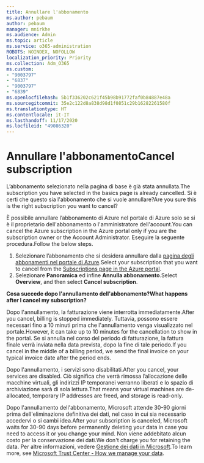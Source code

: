 ```yaml
---
title: Annullare l'abbonamento
ms.author: pebaum
author: pebaum
manager: mnirkhe
ms.audience: Admin
ms.topic: article
ms.service: o365-administration
ROBOTS: NOINDEX, NOFOLLOW
localization_priority: Priority
ms.collection: Adm_O365
ms.custom:
- "9003797"
- "6837"
- "9003797"
- "6839"
ms.openlocfilehash: 5b1f336202c621f45b98b91772faf0b84887e48a
ms.sourcegitcommit: 35e2c122d8a838d98d1f0851c29b16282261580f
ms.translationtype: HT
ms.contentlocale: it-IT
ms.lasthandoff: 11/17/2020
ms.locfileid: "49086320"
---
```

# <a name="cancel-subscription"></a><span data-ttu-id="65946-102">Annullare l'abbonamento</span><span class="sxs-lookup"><span data-stu-id="65946-102">Cancel subscription</span></span>

<span data-ttu-id="65946-103">L’abbonamento selezionato nella pagina di base è già stata annullata.</span><span class="sxs-lookup"><span data-stu-id="65946-103">The subscription you have selected in the basics page is already cancelled.</span></span> <span data-ttu-id="65946-104">Si è certi che questo sia l'abbonamento che si vuole annullare?</span><span class="sxs-lookup"><span data-stu-id="65946-104">Are you sure this is the right subscription you want to cancel?</span></span>

<span data-ttu-id="65946-105">È possibile annullare l’abbonamento di Azure nel portale di Azure solo se si è il proprietario dell'abbonamento o l'amministratore dell'account.</span><span class="sxs-lookup"><span data-stu-id="65946-105">You can cancel the Azure subscription in the Azure portal only if you are the subscription owner or the Account Administrator.</span></span> <span data-ttu-id="65946-106">Eseguire la seguente procedura.</span><span class="sxs-lookup"><span data-stu-id="65946-106">Follow the below steps.</span></span>

1. <span data-ttu-id="65946-107">Selezionare l’abbonamento che si desidera annullare dalla [pagina degli abbonamenti nel portale di Azure](https://ms.portal.azure.com/#blade/Microsoft_Azure_Billing/SubscriptionsBlade).</span><span class="sxs-lookup"><span data-stu-id="65946-107">Select your subscription that you want to cancel from the [Subscriptions page in the Azure portal](https://ms.portal.azure.com/#blade/Microsoft_Azure_Billing/SubscriptionsBlade).</span></span>
2. <span data-ttu-id="65946-108">Selezionare **Panoramica** ed infine **Annulla abbonamento**.</span><span class="sxs-lookup"><span data-stu-id="65946-108">Select **Overview**, and then select **Cancel subscription**.</span></span>

<span data-ttu-id="65946-109">**Cosa succede dopo l'annullamento dell'abbonamento?**</span><span class="sxs-lookup"><span data-stu-id="65946-109">**What happens after I cancel my subscription?**</span></span>

<span data-ttu-id="65946-110">Dopo l'annullamento, la fatturazione viene interrotta immediatamente.</span><span class="sxs-lookup"><span data-stu-id="65946-110">After you cancel, billing is stopped immediately.</span></span> <span data-ttu-id="65946-111">Tuttavia, possono essere necessari fino a 10 minuti prima che l'annullamento venga visualizzato nel portale.</span><span class="sxs-lookup"><span data-stu-id="65946-111">However, it can take up to 10 minutes for the cancellation to show in the portal.</span></span> <span data-ttu-id="65946-112">Se si annulla nel corso del periodo di fatturazione, la fattura finale verrà inviata nella data prevista, dopo la fine di tale periodo.</span><span class="sxs-lookup"><span data-stu-id="65946-112">If you cancel in the middle of a billing period, we send the final invoice on your typical invoice date after the period ends.</span></span>

<span data-ttu-id="65946-113">Dopo l'annullamento, i servizi sono disabilitati.</span><span class="sxs-lookup"><span data-stu-id="65946-113">After you cancel, your services are disabled.</span></span> <span data-ttu-id="65946-114">Ciò significa che verrà rimossa l’allocazione delle macchine virtuali, gli indirizzi IP temporanei verranno liberati e lo spazio di archiviazione sarà di sola lettura.</span><span class="sxs-lookup"><span data-stu-id="65946-114">That means your virtual machines are de-allocated, temporary IP addresses are freed, and storage is read-only.</span></span>

<span data-ttu-id="65946-115">Dopo l'annullamento dell'abbonamento, Microsoft attende 30-90 giorni prima dell'eliminazione definitiva dei dati, nel caso in cui sia necessario accedervi o si cambi idea.</span><span class="sxs-lookup"><span data-stu-id="65946-115">After your subscription is canceled, Microsoft waits for 30-90 days before permanently deleting your data in case you need to access it or you change your mind.</span></span> <span data-ttu-id="65946-116">Non viene addebitato alcun costo per la conservazione dei dati.</span><span class="sxs-lookup"><span data-stu-id="65946-116">We don't charge you for retaining the data.</span></span> <span data-ttu-id="65946-117">Per altre informazioni, vedere [Gestione dei dati in Microsoft](https://www.microsoft.com/trust-center/privacy/data-management#leave).</span><span class="sxs-lookup"><span data-stu-id="65946-117">To learn more, see [Microsoft Trust Center - How we manage your data](https://www.microsoft.com/trust-center/privacy/data-management#leave).</span></span>

